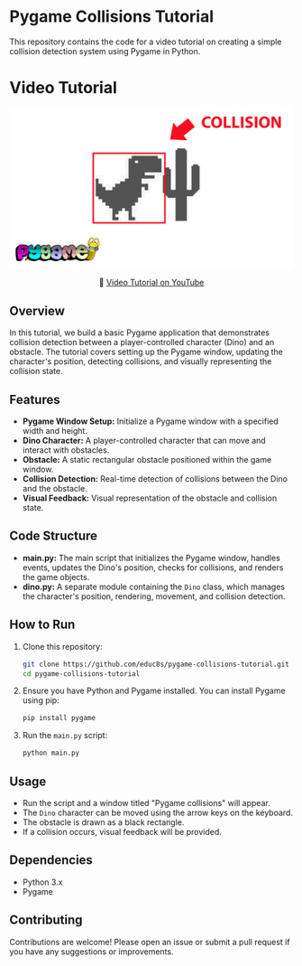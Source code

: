 
# Pygame Collisions Tutorial

This repository contains the code for a video tutorial on creating a simple collision detection system using Pygame in Python.


# Video Tutorial

<p align="center">
  <img src="preview.jpg" alt="" width="940">
</p>

<p align="center">
🎥 <a href="https://youtu.be/u35-y3OKj3o">Video Tutorial on YouTube</a>
</p>


## Overview

In this tutorial, we build a basic Pygame application that demonstrates collision detection between a player-controlled character (Dino) and an obstacle. The tutorial covers setting up the Pygame window, updating the character's position, detecting collisions, and visually representing the collision state.

## Features

- **Pygame Window Setup:** Initialize a Pygame window with a specified width and height.
- **Dino Character:** A player-controlled character that can move and interact with obstacles.
- **Obstacle:** A static rectangular obstacle positioned within the game window.
- **Collision Detection:** Real-time detection of collisions between the Dino and the obstacle.
- **Visual Feedback:** Visual representation of the obstacle and collision state.

## Code Structure

- **main.py:** The main script that initializes the Pygame window, handles events, updates the Dino's position, checks for collisions, and renders the game objects.
- **dino.py:** A separate module containing the `Dino` class, which manages the character's position, rendering, movement, and collision detection.

## How to Run

1. Clone this repository:
   ```bash
   git clone https://github.com/educ8s/pygame-collisions-tutorial.git
   cd pygame-collisions-tutorial
   ```

2. Ensure you have Python and Pygame installed. You can install Pygame using pip:
   ```bash
   pip install pygame
   ```

3. Run the `main.py` script:
   ```bash
   python main.py
   ```

## Usage

- Run the script and a window titled "Pygame collisions" will appear.
- The `Dino` character can be moved using the arrow keys on the keyboard.
- The obstacle is drawn as a black rectangle.
- If a collision occurs, visual feedback will be provided.

## Dependencies

- Python 3.x
- Pygame

## Contributing

Contributions are welcome! Please open an issue or submit a pull request if you have any suggestions or improvements.
